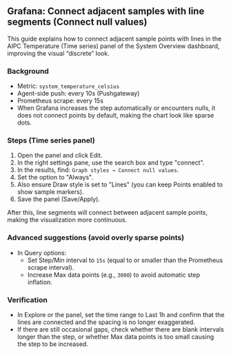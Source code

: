 ## Grafana: Connect adjacent samples with line segments (Connect null values)

This guide explains how to connect adjacent sample points with lines in the AIPC Temperature (Time series) panel of the System Overview dashboard, improving the visual “discrete” look.

### Background
- Metric: `system_temperature_celsius`
- Agent-side push: every 10s (Pushgateway)
- Prometheus scrape: every 15s
- When Grafana increases the step automatically or encounters nulls, it does not connect points by default, making the chart look like sparse dots.

### Steps (Time series panel)
1. Open the panel and click Edit.
2. In the right settings pane, use the search box and type "connect".
3. In the results, find: `Graph styles → Connect null values`.
4. Set the option to "Always".
5. Also ensure Draw style is set to "Lines" (you can keep Points enabled to show sample markers).
6. Save the panel (Save/Apply).

After this, line segments will connect between adjacent sample points, making the visualization more continuous.

### Advanced suggestions (avoid overly sparse points)
- In Query options:
  - Set Step/Min interval to `15s` (equal to or smaller than the Prometheus scrape interval).
  - Increase Max data points (e.g., `3000`) to avoid automatic step inflation.

### Verification
- In Explore or the panel, set the time range to Last 1h and confirm that the lines are connected and the spacing is no longer exaggerated.
- If there are still occasional gaps, check whether there are blank intervals longer than the step, or whether Max data points is too small causing the step to be increased.


